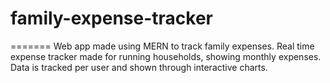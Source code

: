 # family-expense-tracker
=======
 Web app made using MERN to track family expenses. Real time expense tracker made for running households, showing monthly expenses. Data is tracked per user and shown 
 through interactive charts.


